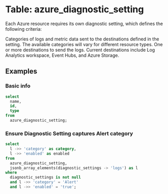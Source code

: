 # Table: azure_diagnostic_setting

Each Azure resource requires its own diagnostic setting, which defines the following criteria:

Categories of logs and metric data sent to the destinations defined in the setting. The available categories will vary for different resource types.
One or more destinations to send the logs. Current destinations include Log Analytics workspace, Event Hubs, and Azure Storage.

## Examples

### Basic info

```sql
select
  name,
  id,
  type
from
  azure_diagnostic_setting;
```

### Ensure Diagnostic Setting captures Alert category

```sql
select
  l ->> 'category' as category,
  l ->> 'enabled' as enabled
from
  azure_diagnostic_setting,
  jsonb_array_elements(diagnostic_settings -> 'logs') as l
where
  diagnostic_settings is not null
  and l ->> 'category' = 'Alert'
  and l ->> 'enabled' = 'true';
```

